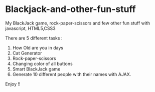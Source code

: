 # Blackjack-and-other-fun-stuff
My BlackJack game, rock-paper-scissors and few other fun stuff with javascript, HTML5,CSS3


There are 5 different tasks :
1. How Old are you in days 
2. Cat Generator
3. Rock-paper-scissors
4. Changing color of all buttons
5. Smart BlackJack game 
6. Generate 10 different people with their names with AJAX.

Enjoy !!
